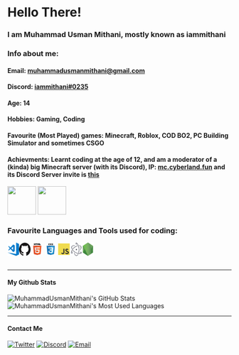 # Hello There!
### I am Muhammad Usman Mithani, mostly known as iammithani
### Info about me:
#### Email: [muhammadusmanmithani@gmail.com](mailto:muhammadusmanmithani@gmail.com)
#### Discord: [iammithani#0235](https://dsc.bio/iammithani/)
#### Age: 14
#### Hobbies: Gaming, Coding
#### Favourite (Most Played) games: Minecraft, Roblox, COD BO2, PC Building Simulator and sometimes CSGO
#### Achievments: Learnt coding at the age of 12, and am a moderator of a (kinda) big Minecraft server (with its Discord), IP: [mc.cyberland.fun](https://cyberland.fun/) and its Discord Server invite is [this](https://discord.cyberland.fun) 

<img height="64" width="64" src="https://api.mcsrvstat.us/icon/ehlolniceipyeahimdumb" /> <img height="64" width="64" src="https://cyberland.fun/inc/images/logo.png" />

### Favourite Languages and Tools used for coding:

<div style="display: flex;">
<img alt="Visual Studio Code" width="26px" src="https://raw.githubusercontent.com/github/explore/80688e429a7d4ef2fca1e82350fe8e3517d3494d/topics/visual-studio-code/visual-studio-code.png" />
<img alt="GitHub" width="26px" src="https://raw.githubusercontent.com/github/explore/78df643247d429f6cc873026c0622819ad797942/topics/github/github.png" />
<img style="margin: 2px" alt="HTML5" width="26px" src="https://raw.githubusercontent.com/github/explore/80688e429a7d4ef2fca1e82350fe8e3517d3494d/topics/html/html.png" />
<img style="margin: 2px" alt="CSS3" width="26px" src="https://raw.githubusercontent.com/github/explore/80688e429a7d4ef2fca1e82350fe8e3517d3494d/topics/css/css.png" />
<img style="margin: 2px" alt="JavaScript" width="26px" src="https://raw.githubusercontent.com/github/explore/80688e429a7d4ef2fca1e82350fe8e3517d3494d/topics/javascript/javascript.png" />
<img alt="Electron.js" width="26px" src="https://raw.githubusercontent.com/github/explore/80688e429a7d4ef2fca1e82350fe8e3517d3494d/topics/electron/electron.png" />
<img alt="Node.js" width="26px" src="https://raw.githubusercontent.com/github/explore/80688e429a7d4ef2fca1e82350fe8e3517d3494d/topics/nodejs/nodejs.png" />
</div>
<br />

---

#### My Github Stats
![MuhammadUsmanMithani's GitHub Stats](https://github-readme-stats.vercel.app/api?username=MuhammadUsmanMithani&show_icons=true&theme=gruvbox) ![MuhammadUsmanMithani's Most Used Languages](https://github-readme-stats.vercel.app/api/top-langs/?username=MuhammadUsmanMithani&langs_count=8&layout=compact&theme=gruvbox)

---
#### Contact Me

[![Twitter](https://img.shields.io/badge/@iammithani1-Twitter?logo=Twitter&color=1DA1F2&logoColor=white&style=for-the-badge)](https://twitter.com/iammithani1)
[![Discord](https://img.shields.io/badge/iammithani%230235-Discord?logo=Discord&color=9491F7&logoColor=323232&style=for-the-badge)](https://dsc.bio/iammithani/)
[![Email](https://img.shields.io/badge/muhammadusmanmithani@gmail.com-Email?logo=gmail&color=DDDADA&logoColor=9C0404&style=for-the-badge)](mailto:muhammadusmanmithani@gmail.com)
